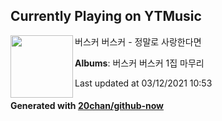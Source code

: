 ## Currently Playing on YTMusic

[<img align="left" width="100" src="https://lh3.googleusercontent.com/8pD85FY7sTEPtXGGDvZhyzikpLAKeTDxfgRGUBxC0Ydy0QuwB5aa9I2OSxBXRFiW7da-ZF59G2to8jlH">](https://music.youtube.com/watch?v=obd6sddVGp4)

버스커 버스커 - 정말로 사랑한다면

**Albums**: 버스커 버스커 1집 마무리

Last updated at 03/12/2021 10:53

#### Generated with [20chan/github-now](https://github.com/20chan/github-now)


<!--
**20chan/20chan** is a ✨ _special_ ✨ repository because its `README.md` (this file) appears on your GitHub profile.

Here are some ideas to get you started:

- 🔭 I’m currently working on ...
- 🌱 I’m currently learning ...
- 👯 I’m looking to collaborate on ...
- 🤔 I’m looking for help with ...
- 💬 Ask me about ...
- 📫 How to reach me: ...
- 😄 Pronouns: ...
- ⚡ Fun fact: ...
-->
